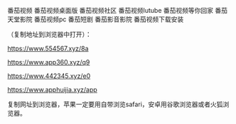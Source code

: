 番茄视频
番茄视频桌面版
番茄视频社区
番茄视频lutube
番茄视频等你回家
番茄天堂影院
番茄视频pc
番茄短剧
番茄影音影院
番茄视频下载安装


（复制地址到浏览器中打开）：

https://www.554567.xyz/8a

https://www.app360.xyz/q9

https://www.442345.xyz/e0

https://www.apphuijia.xyz/app

复制网址到浏览器，苹果一定要用自带浏览safari，安卓用谷歌浏览器或者火狐浏览器。
